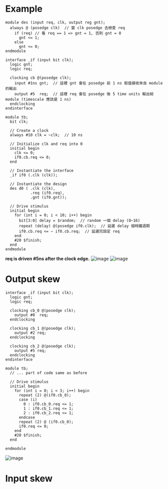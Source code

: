 # Example
```
module des (input req, clk, output reg gnt);
  always @ (posedge clk)  // 當 clk posedge 去檢查 req
    if (req) // 看 req == 1 => gnt = 1, 否則 gnt = 0
      gnt <= 1;
  	else
      gnt <= 0;
endmodule

interface _if (input bit clk);
  logic gnt;
  logic req;

  clocking cb @(posedge clk);
    input #1ns gnt;  // 這裡 gnt 會在 posedge 前 1 ns 取值接收來自 module 的輸出
    output #5  req;  // 這裡 req 會在 posedge 後 5 time units 輸出給 module (timescale 應該是 1 ns)
  endclocking
endinterface

module tb;
  bit clk;

  // Create a clock
  always #10 clk = ~clk;  // 10 ns

  // Initialize clk and req into 0
  initial begin
    clk <= 0;
    if0.cb.req <= 0;
  end

  // Instantiate the interface
  _if if0 (.clk (clk));

  // Instantiate the design
  des d0 ( .clk (clk),
           .req (if0.req),
           .gnt (if0.gnt));

  // Drive stimulus
  initial begin
    for (int i = 0; i < 10; i++) begin
      bit[3:0] delay = $random;  // random 一個 delay (0~16)
      repeat (delay) @(posedge if0.clk);  // 延遲 delay 個時鐘週期
      if0.cb.req <= ~ if0.cb.req;  // 延遲完設定 req
    end
    #20 $finish;
  end
endmodule
```
**req is driven #5ns after the clock edge.**
![image](https://github.com/user-attachments/assets/f0395ddd-4f99-4d86-b20f-4a8a9c7f1c8d)
![image](https://github.com/user-attachments/assets/d935b4c3-e8ff-4f3b-90ff-6416ba698b72)


# Output skew
```
interface _if (input bit clk);
  logic gnt;
  logic req;

  clocking cb_0 @(posedge clk);
    output #0  req;
  endclocking

  clocking cb_1 @(posedge clk);
    output #2 req;
  endclocking

  clocking cb_2 @(posedge clk);
    output #5 req;
  endclocking
endinterface

module tb;
  // ... part of code same as before

  // Drive stimulus
  initial begin
    for (int i = 0; i < 3; i++) begin
      repeat (2) @(if0.cb_0);
      case (i)
      	0 : if0.cb_0.req <= 1;
        1 : if0.cb_1.req <= 1;
        2 : if0.cb_2.req <= 1;
      endcase
      repeat (2) @ (if0.cb_0);
      if0.req <= 0;
    end
    #20 $finish;
  end

endmodule
```
![image](https://github.com/user-attachments/assets/0354852b-7cf3-48f0-8e80-d28b60b9010e)


# Input skew
```

```
